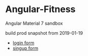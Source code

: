 # Angular-Fitness
Angular Material 7 sandbox 


build prod snapshot from 2019-01-19 

* [login form](https://lukaszsarzynski.github.io/Angular-Fitness/Angular-Fitness/login)
* [singup form](https://lukaszsarzynski.github.io/Angular-Fitness/Angular-Fitness/singup)
